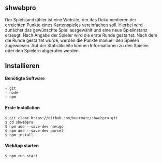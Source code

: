 ## shwebpro
Der Spielstandzähler ist eine Website, der das Dokumentieren der erreichten Punkte eines Kartenspieles vereinfachen soll. Hierbei wird zunächst das gewünschte Spiel ausgewählt und eine neue Spielinstanz erzeugt. Nach Angabe der Spieler wird die erste Runde gestartet. Nach dem die Runde gestartet wurde, werden die Punkte manuell den Spielen zugewiesen. Auf der Statistikseite können Informationen zu den Spielen oder den Spielern abgerufen werden.
## Installieren
#### Benötigte Software
```
- git
- node
- npm
```
#### Erste Installation
```
$ git clone https://github.com/buermarc/shwebpro.git
$ cd shwebpro
$ npm add --save-dev navigo
$ npm add --save-dev parcel
$ npm install
```
#### WebApp starten
```
$ npm run start
```
